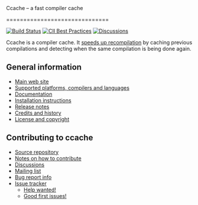 <!---
Javier111228/Javier111228 is a ✨ special ✨ repository because its `README.md` (this file) appears on your GitHub profile.
You can click the Preview link to take a look at your changes.
--->Ccache – a fast compiler cache
==============================

[![Build Status](https://github.com/ccache/ccache/workflows/Build/badge.svg)](https://github.com/ccache/ccache/actions?query=workflow%3A%22Build%22)
[![CII Best Practices](https://bestpractices.coreinfrastructure.org/projects/5057/badge)](https://bestpractices.coreinfrastructure.org/projects/5057)
[![Discussions](https://img.shields.io/github/discussions/ccache/ccache)](discussions)

Ccache is a compiler cache. It [speeds up
recompilation](https://ccache.dev/performance.html) by caching previous
compilations and detecting when the same compilation is being done again.


General information
-------------------

* [Main web site](https://ccache.dev)
* [Supported platforms, compilers and languages](https://ccache.dev/platform-compiler-language-support.html)
* [Documentation](https://ccache.dev/documentation.html)
* [Installation instructions](https://github.com/ccache/ccache/blob/master/doc/INSTALL.md)
* [Release notes](https://ccache.dev/releasenotes.html)
* [Credits and history](https://ccache.dev/credits.html)
* [License and copyright](https://ccache.dev/license.html)


Contributing to ccache
----------------------

* [Source repository](https://github.com/ccache/ccache)
* [Notes on how to contribute](https://github.com/ccache/ccache/blob/master/CONTRIBUTING.md)
* [Discussions](https://github.com/ccache/ccache/discussions)
* [Mailing list](https://lists.samba.org/mailman/listinfo/ccache/)
* [Bug report info](https://ccache.dev/bugs.html)
* [Issue tracker](https://github.com/ccache/ccache/issues)
  * [Help wanted!](https://github.com/ccache/ccache/labels/help%20wanted)
  * [Good first issues!](https://github.com/ccache/ccache/labels/good%20first%20issue)
